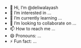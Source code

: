 - 👋 Hi, I’m @deliwalayash
- 👀 I’m interested in ...
- 🌱 I’m currently learning ...
- 💞️ I’m looking to collaborate on ...
- 📫 How to reach me ...
- 😄 Pronouns: ...
- ⚡ Fun fact: ...

<!---
deliwalayash/deliwalayash is a ✨ special ✨ repository because its `README.md` (this file) appears on your GitHub profile.
You can click the Preview link to take a look at your changes.
--->
